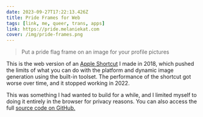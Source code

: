 ```yaml
---
date: 2023-09-27T17:22:13.426Z
title: Pride Frames for Web
tags: [link, me, queer, trans, apps]
link: https://pride.melaniekat.com
cover: /img/pride-frames.png
---
```


> Put a pride flag frame on an image for your profile pictures

This is the web version of an [Apple Shortcut](https://routinehub.co/shortcut/2664/) I made in 2018, which pushed the limits of what you can do with the platform and dynamic image generation using the built-in toolset. The performance of the shortcut got worse over time, and it stopped working in 2022.

This was something I had wanted to build for a while, and I limited myself to doing it entirely in the browser for privacy reasons. You can also access the full [source code on GitHub.](https://github.com/ZicklePop/pride-frames)
